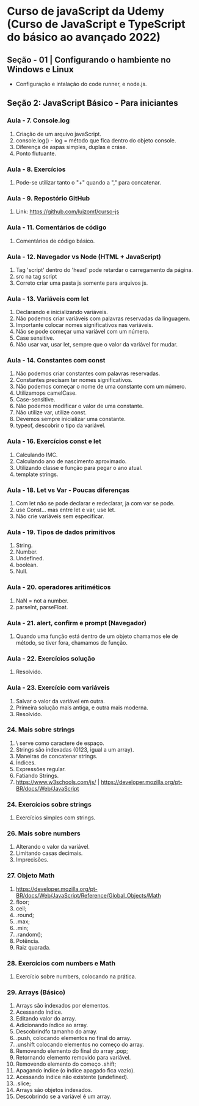 # Curso de javaScript da Udemy (Curso de JavaScript e TypeScript do básico ao avançado 2022)

## Seção - 01 | Configurando o hambiente no Windows e Linux
* Configuração e intalação do  code  runner, e node.js.

## Seção 2: JavaScript Básico - Para iniciantes
### Aula - 7. Console.log
1. Criação de um arquivo javaScript.
2. console.log() - log = método que  fica dentro do objeto console.
3. Diferença de aspas simples, duplas e cráse.
4. Ponto flutuante.

### Aula - 8. Exercícios
1. Pode-se utilizar tanto o "+" quando a "," para concatenar.

### Aula - 9. Repostório GitHub
1. Link: https://github.com/luizomf/curso-js

### Aula - 11. Comentários de código
1. Comentários de código básico.

### Aula - 12. Navegador vs Node (HTML + JavaScript)
1. Tag 'script' dentro do 'head' pode retardar o carregamento da página.
2. src na tag script
3. Correto criar uma pasta js somente para arquivos js.

### Aula - 13. Variáveis com let
1. Declarando e inicializando variáveis.
2. Não podemos criar variáveis com palavras reservadas da linguagem.
3. Importante colocar nomes significativos nas variáveis.
4. Não se pode começar uma variável com um número.
5. Case sensitive.
6. Não usar var, usar let, sempre que o valor da variável for mudar.

### Aula - 14. Constantes com const
1. Não podemos criar constantes com palavras reservadas.
2. Constantes precisam ter nomes significativos.
3. Não podemos começar o nome de uma constante com um número.
4. Utilizamops camelCase.
5. Case-sensitive.
6. Não podemos modificar o valor de uma constante.
7. Não utilize var, utilize const.
8. Devemos sempre inicializar uma constante.
9. typeof, descobrir o tipo da variável.

### Aula - 16. Exercícios const e let
1. Calculando IMC.
2. Calculando ano de nascimento aproximado.
3. Utilizando classe e função para pegar o ano atual.
4. template strings.

### Aula - 18. Let vs Var - Poucas diferenças
1. Com let não se pode declarar e redeclarar, ja com var se pode.
1. use Const... mas entre let e var, use let.
2. Não crie variáveis sem especificar.

### Aula - 19. Tipos de dados primitivos 
1. String.
2. Number.
3. Undefined.
4. boolean.
5. Null.

### Aula - 20. operadores aritiméticos
1. NaN = not a number.
2. parseInt, parseFloat.

### Aula - 21. alert, confirm e prompt (Navegador)
1. Quando uma função está dentro de um objeto chamamos ele de método, se tiver fora, chamamos de função.

### Aula - 22. Exercícios solução
1. Resolvido.

### Aula - 23. Exercício com variáveis
1. Salvar o valor da variável em outra.
2. Primeira solução mais antiga, e outra mais moderna.
3. Resolvido.

### 24. Mais sobre strings
1. \ serve como caractere de espaço.
2. Strings são indexadas (0123, igual a um array).
3. Maneiras de concatenar strings.
4. Índices.
5. Expressões regular.
6. Fatiando Strings.
7. https://www.w3schools.com/js/ | https://developer.mozilla.org/pt-BR/docs/Web/JavaScript

### 24. Exercícios sobre strings
1. Exercícios simples com strings.

### 26. Mais sobre numbers
1. Alterando o valor da variável.
2. Limitando casas decimais.
3. Imprecisões.

### 27. Objeto Math
1. https://developer.mozilla.org/pt-BR/docs/Web/JavaScript/Reference/Global_Objects/Math
2. floor;
3. ceil;
4. .round;
5. .max;
6. .min;
7. .random();
8. Potência.
9. Raiz quarada.

### 28. Exercícios com numbers e Math
1. Exercício sobre numbers, colocando na prática.
### 29. Arrays (Básico)
1. Arrays são indexados por elementos.
2. Acessando índice.
3. Editando valor do array.
4. Adicionando índice ao array.
5. Descobrindfo tamanho do array.
6. .push, colocando elementos no final do array.
7. .unshift colocando elementos no começo do array.
8. Removendo elemento do final do array .pop;
9. Retornando elemento removido para variável.
10. Removendo elemento do começo .shift;
11. Apagando índice (o índice apagado fica vazio).
12. Acessando índice não existente (undefined).
13. .slice;
14. Arrays são objetos indexados.
15. Descobrindo se a variável é um array.
